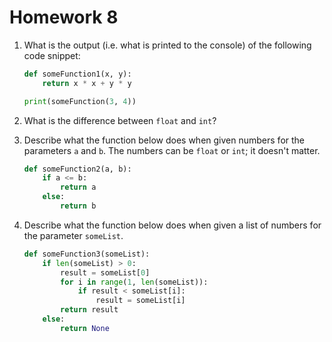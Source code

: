 # Homework 8

1. What is the output (i.e. what is printed to the console) of the following
code snippet:

    ```python
    def someFunction1(x, y):
        return x * x + y * y
    
    print(someFunction(3, 4))
    ```

2. What is the difference between `float` and `int`?

3. Describe what the function below does when given numbers for the parameters
`a` and `b`. The numbers can be `float` or `int`; it doesn't matter.

    ```python
    def someFunction2(a, b):
        if a <= b:
            return a
        else:
            return b
    ```

4. Describe what the function below does when given a list of numbers for the
parameter `someList`.

    ```python
    def someFunction3(someList):
        if len(someList) > 0:
            result = someList[0]
            for i in range(1, len(someList)):
                if result < someList[i]:
                    result = someList[i]
            return result
        else:
            return None
    ```
